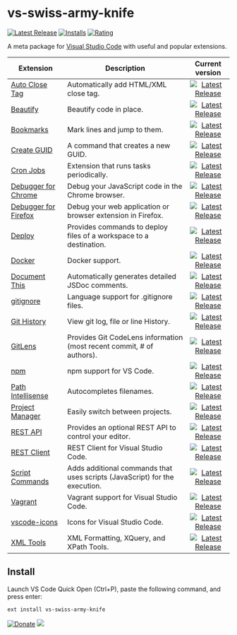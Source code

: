 # vs-swiss-army-knife

[![Latest Release](https://vsmarketplacebadge.apphb.com/version-short/mkloubert.vs-swiss-army-knife.svg)](https://marketplace.visualstudio.com/items?itemName=mkloubert.vs-swiss-army-knife)
[![Installs](https://vsmarketplacebadge.apphb.com/installs/mkloubert.vs-swiss-army-knife.svg)](https://marketplace.visualstudio.com/items?itemName=mkloubert.vs-swiss-army-knife)
[![Rating](https://vsmarketplacebadge.apphb.com/rating-short/mkloubert.vs-swiss-army-knife.svg)](https://marketplace.visualstudio.com/items?itemName=mkloubert.vs-swiss-army-knife#review-details)

A meta package for [Visual Studio Code](https://code.visualstudio.com/) with useful and popular extensions.

| Extension | Description | Current version |
| ---- | --------- |:---------:|
| [Auto Close Tag](https://github.com/formulahendry/vscode-auto-close-tag.git) | Automatically add HTML/XML close tag. | [![Latest Release](https://vsmarketplacebadge.apphb.com/version-short/formulahendry.auto-close-tag.svg)](https://marketplace.visualstudio.com/items?itemName=formulahendry.auto-close-tag) |
| [Beautify](https://github.com/HookyQR/VSCodeBeautify) | Beautify code in place. | [![Latest Release](https://vsmarketplacebadge.apphb.com/version-short/HookyQR.beautify.svg)](https://marketplace.visualstudio.com/items?itemName=HookyQR.beautify) |
| [Bookmarks](https://github.com/alefragnani/vscode-bookmarks.git) | Mark lines and jump to them. | [![Latest Release](https://vsmarketplacebadge.apphb.com/version-short/alefragnani.Bookmarks.svg)](https://marketplace.visualstudio.com/items?itemName=alefragnani.Bookmarks) |
| [Create GUID](https://github.com/natewallace/createGUID.git) | A command that creates a new GUID. | [![Latest Release](https://vsmarketplacebadge.apphb.com/version-short/nwallace.createGUID.svg)](https://marketplace.visualstudio.com/items?itemName=nwallace.createGUID) |
| [Cron Jobs](https://github.com/mkloubert/vs-cron) | Extension that runs tasks periodically. | [![Latest Release](https://vsmarketplacebadge.apphb.com/version-short/mkloubert.vs-cron.svg)](https://marketplace.visualstudio.com/items?itemName=mkloubert.vs-cron) |
| [Debugger for Chrome](https://github.com/Microsoft/vscode-chrome-debug) | Debug your JavaScript code in the Chrome browser. | [![Latest Release](https://vsmarketplacebadge.apphb.com/version-short/msjsdiag.debugger-for-chrome.svg)](https://marketplace.visualstudio.com/items?itemName=msjsdiag.debugger-for-chrome) |
| [Debugger for Firefox](https://github.com/hbenl/vscode-firefox-debug.git) | Debug your web application or browser extension in Firefox. | [![Latest Release](https://vsmarketplacebadge.apphb.com/version-short/hbenl.vscode-firefox-debug.svg)](https://marketplace.visualstudio.com/items?itemName=hbenl.vscode-firefox-debug) |
| [Deploy](https://github.com/mkloubert/vs-deploy) | Provides commands to deploy files of a workspace to a destination. | [![Latest Release](https://vsmarketplacebadge.apphb.com/version-short/mkloubert.vs-deploy.svg)](https://marketplace.visualstudio.com/items?itemName=mkloubert.vs-deploy) |
| [Docker](https://github.com/microsoft/vscode-docker.git) | Docker support. | [![Latest Release](https://vsmarketplacebadge.apphb.com/version-short/PeterJausovec.vscode-docker.svg)](https://marketplace.visualstudio.com/items?itemName=PeterJausovec.vscode-docker) |
| [Document This](https://github.com/joelday/vscode-docthis) | Automatically generates detailed JSDoc comments. | [![Latest Release](https://vsmarketplacebadge.apphb.com/version-short/joelday.docthis.svg)](https://marketplace.visualstudio.com/items?itemName=joelday.docthis) |
| [gitignore](https://github.com/CodeZombieCH/vscode-gitignore) | Language support for .gitignore files. | [![Latest Release](https://vsmarketplacebadge.apphb.com/version-short/codezombiech.gitignore.svg)](https://marketplace.visualstudio.com/items?itemName=codezombiech.gitignore) |
| [Git History](https://github.com/DonJayamanne/gitHistoryVSCode) | View git log, file or line History. | [![Latest Release](https://vsmarketplacebadge.apphb.com/version-short/donjayamanne.githistory.svg)](https://marketplace.visualstudio.com/items?itemName=donjayamanne.githistory) |
| [GitLens](https://github.com/eamodio/vscode-gitlens.git) | Provides Git CodeLens information (most recent commit, # of authors). | [![Latest Release](https://vsmarketplacebadge.apphb.com/version-short/eamodio.gitlens.svg)](https://marketplace.visualstudio.com/items?itemName=eamodio.gitlens) |
| [npm](https://github.com/Microsoft/vscode-npm-scripts.git) | npm support for VS Code. | [![Latest Release](https://vsmarketplacebadge.apphb.com/version-short/eg2.vscode-npm-script.svg)](https://marketplace.visualstudio.com/items?itemName=eg2.vscode-npm-script) |
| [Path Intellisense](https://github.com/ChristianKohler/PathIntellisense.git) | Autocompletes filenames. | [![Latest Release](https://vsmarketplacebadge.apphb.com/version-short/christian-kohler.path-intellisense.svg)](https://marketplace.visualstudio.com/items?itemName=christian-kohler.path-intellisense) |
| [Project Manager](https://github.com/alefragnani/vscode-project-manager.git) | Easily switch between projects. | [![Latest Release](https://vsmarketplacebadge.apphb.com/version-short/alefragnani.project-manager.svg)](https://marketplace.visualstudio.com/items?itemName=alefragnani.project-manager) |
| [REST API](https://github.com/mkloubert/vs-rest-api) | Provides an optional REST API to control your editor. | [![Latest Release](https://vsmarketplacebadge.apphb.com/version-short/mkloubert.vs-rest-api.svg)](https://marketplace.visualstudio.com/items?itemName=mkloubert.vs-rest-api) |
| [REST Client](https://github.com/Huachao/vscode-restclient.git) | REST Client for Visual Studio Code. | [![Latest Release](https://vsmarketplacebadge.apphb.com/version-short/humao.rest-client.svg)](https://marketplace.visualstudio.com/items?itemName=humao.rest-client) |
| [Script Commands](https://github.com/mkloubert/vs-script-commands) | Adds additional commands that uses scripts (JavaScript) for the execution. | [![Latest Release](https://vsmarketplacebadge.apphb.com/version-short/mkloubert.vs-script-commands.svg)](https://marketplace.visualstudio.com/items?itemName=mkloubert.vs-script-commands) |
| [Vagrant](https://github.com/bbenoist/vscode-vagrant.git) | Vagrant support for Visual Studio Code. | [![Latest Release](https://vsmarketplacebadge.apphb.com/version-short/bbenoist.vagrant.svg)](https://marketplace.visualstudio.com/items?itemName=bbenoist.vagrant) |
| [vscode-icons](https://github.com/vscode-icons/vscode-icons) | Icons for Visual Studio Code. | [![Latest Release](https://vsmarketplacebadge.apphb.com/version-short/robertohuertasm.vscode-icons.svg)](https://marketplace.visualstudio.com/items?itemName=robertohuertasm.vscode-icons) |
| [XML Tools](https://github.com/DotJoshJohnson/vscode-xml.git) | XML Formatting, XQuery, and XPath Tools. | [![Latest Release](https://vsmarketplacebadge.apphb.com/version-short/DotJoshJohnson.xml.svg)](https://marketplace.visualstudio.com/items?itemName=DotJoshJohnson.xml) |

## Install

Launch VS Code Quick Open (Ctrl+P), paste the following command, and press enter:

```bash
ext install vs-swiss-army-knife
```

[![Donate](https://img.shields.io/badge/Donate-PayPal-green.svg)](https://www.paypal.com/cgi-bin/webscr?cmd=_s-xclick&hosted_button_id=ZXG84G5LUA7W8)
[![](https://api.flattr.com/button/flattr-badge-large.png)](https://flattr.com/submit/auto?fid=o62pkd&url=https%3A%2F%2Fgithub.com%2Fmkloubert%2Fvs-swiss-army-knife)
